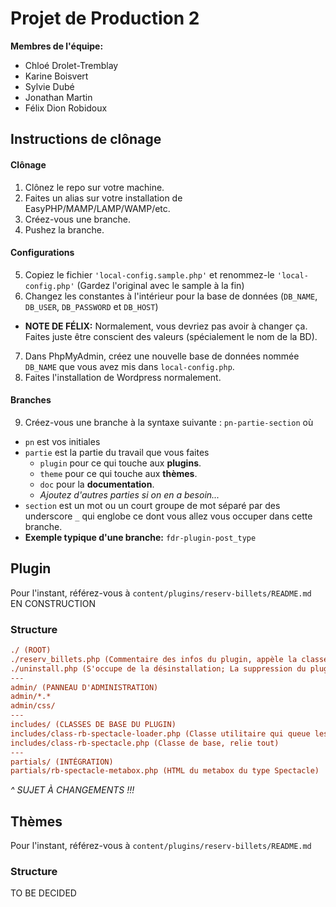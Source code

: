 # Projet de Production 2

**Membres de l'équipe:**
+ Chloé Drolet-Tremblay
+ Karine Boisvert
+ Sylvie Dubé
+ Jonathan Martin 
+ Félix Dion Robidoux

## Instructions de clônage

#### Clônage

1. Clônez le repo sur votre machine.
2. Faites un alias sur votre installation de EasyPHP/MAMP/LAMP/WAMP/etc.
3. Créez-vous une branche.
4. Pushez la branche.

#### Configurations

5. Copiez le fichier `'local-config.sample.php'` et renommez-le `'local-config.php'` (Gardez l'original avec le sample à la fin)
6. Changez les constantes à l'intérieur pour la base de données (`DB_NAME`, `DB_USER`, `DB_PASSWORD` et `DB_HOST`)
  * __NOTE DE FÉLIX:__ Normalement, vous devriez pas avoir à changer ça. Faites juste être conscient des valeurs (spécialement le nom de la BD).
7. Dans PhpMyAdmin, créez une nouvelle base de données nommée `DB_NAME` que vous avez mis dans `local-config.php`.
8. Faites l'installation de Wordpress normalement.

#### Branches

9. Créez-vous une branche à la syntaxe suivante : `pn-partie-section` où
  * `pn` est vos initiales
  * `partie` est la partie du travail que vous faites
    * `plugin` pour ce qui touche aux __plugins__.
    * `theme` pour ce qui touche aux __thèmes__.
    * `doc` pour la __documentation__.
    * _Ajoutez d'autres parties si on en a besoin..._
  * `section` est un mot ou un court groupe de mot séparé par des underscore `_` qui englobe ce dont vous allez vous occuper dans cette branche.
  * __Exemple typique d'une branche:__ `fdr-plugin-post_type`

## Plugin

Pour l'instant, référez-vous à `content/plugins/reserv-billets/README.md`
EN CONSTRUCTION

### Structure

```INI
./ (ROOT)
./reserv_billets.php (Commentaire des infos du plugin, appèle la classe de base)
./uninstall.php (S'occupe de la désinstallation; La suppression du plugin)
---
admin/ (PANNEAU D'ADMINISTRATION)
admin/*.*
admin/css/
---
includes/ (CLASSES DE BASE DU PLUGIN)
includes/class-rb-spectacle-loader.php (Classe utilitaire qui queue les actions et les filtres)
includes/class-rb-spectacle.php (Classe de base, relie tout)
---
partials/ (INTÉGRATION)
partials/rb-spectacle-metabox.php (HTML du metabox du type Spectacle)
```
_^ SUJET À CHANGEMENTS !!!_

## Thèmes

Pour l'instant, référez-vous à `content/plugins/reserv-billets/README.md`

### Structure

TO BE DECIDED